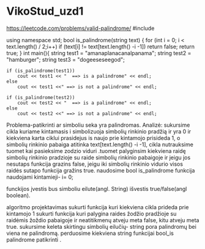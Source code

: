 # VikoStud_uzd1
https://leetcode.com/problems/valid-palindrome/
#include  <iostream>

using namespace std;
bool is_palindrome(string text)
{
    for (int i = 0; i < text.length() / 2;i++)
        if (text[i] != text[text.length() -i -1])
            return false;
    return true;
}
int main(){
    string test1 = "amanaplanacanalpanama";
    string test2 = "hamburger";
    string test3 = "dogeeseseegod";
    
    if (is_palindrome(test1))
        cout << test1 << "  ==> is a palindrome" << endl;
    else
        cout << test1 <<" ==> is not a palindrome" << endl;

    if (is_palindrome(test2))
        cout << test2 << "  ==> is a palindrome" << endl;
    else
        cout << test2 <<" ==> is not a palindrome" << endl;
                                                          


Problema-patikrinti ar simboliu seka yra palindromas.
Analizė:
sukursime cikla kuriame kintamasis i simbolizuoja simbolių rinkinio pradžią ir yra 0 ir kiekviena karta ciklui prasidejus is naujo prie kintamojo prisideda 1, o simbolių rinkinio pabaiga atitinka text[text.length() -i -1], cikla nutrauksime tuomet kai pasieksime zodzio viduri .tuomet palyginsim kiekviena raidę simbolių rinkinio pradzioje su raide
simbolių rinkinio pabaigoje ir jeigu jos nesutaps funkcija grazins false, jeigu iki simbolių rinkinio vidurio visos raidės sutapo funkcija gražins true.
naudosime bool is_palindrome funkcija 
naudojami kintamieji-
i= 0;

funckijos įvestis bus simboliu eilute(angl. String) 
išvestis true/false(angl boolean).

algoritmo projektavimas 
sukurti funkcija kuri kiekviena cikla prideda prie kintamojo 1
sukurti funkcija kuri palygina raides žodžio pradžioje su raidėmis žoždio pabaigoje ir neatitikmenų atveju meta false, kitu atveju meta true.
sukursime keleta skirtingu simbolių eilučių- string pora palindromų bei viena ne palindromą.
perduosime kiekviena string funkcijai bool_is palindrome patikrinti .


